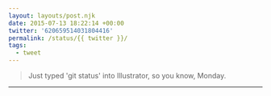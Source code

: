 ```yaml
---
layout: layouts/post.njk
date: 2015-07-13 18:22:14 +00:00
twitter: '620659514031804416'
permalink: /status/{{ twitter }}/
tags: 
  - tweet
---
```


> Just typed 'git status' into Illustrator, so you know, Monday.

---

